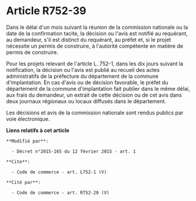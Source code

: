 # Article R752-39

Dans le délai d'un mois suivant la réunion de la commission nationale ou la date de la confirmation tacite, la décision ou
l'avis est notifié au requérant, au demandeur, s'il est distinct du requérant, au préfet et, si le projet nécessite un permis
de construire, à l'autorité compétente en matière de permis de construire.

Pour les projets relevant de l'article L. 752-1, dans les dix jours suivant la notification, la décision ou l'avis est publié
au recueil des actes administratifs de la préfecture du département de la commune d'implantation. En cas d'avis ou de
décision favorable, le préfet du département de la commune d'implantation fait publier dans le même délai, aux frais du
demandeur, un extrait de cette décision ou de cet avis dans deux journaux régionaux ou locaux diffusés dans le département.

Les décisions et avis de la commission nationale sont rendus publics par voie électronique.

**Liens relatifs à cet article**

	**Modifié par**:

	  - Décret n°2015-165 du 12 février 2015 - art. 1

	**Cite**:

	  - Code de commerce - art. L752-1 (V)

	**Cité par**:

	  - Code de commerce - art. R752-20 (V)
